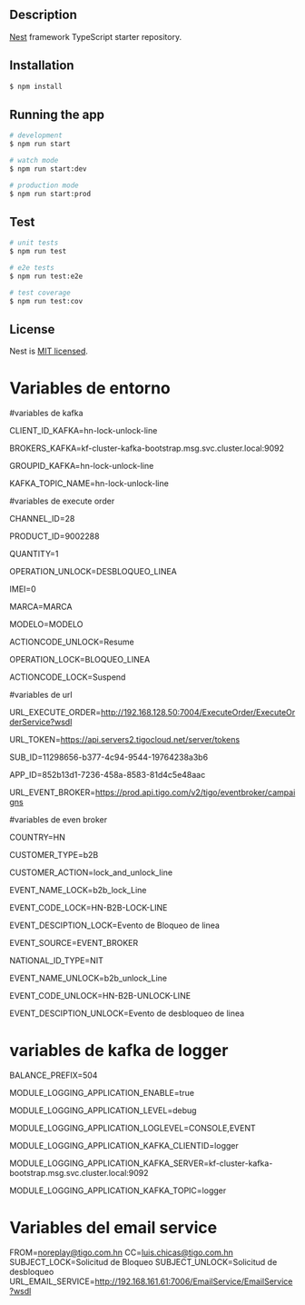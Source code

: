 ## Description

[Nest](https://github.com/nestjs/nest) framework TypeScript starter repository.

## Installation

```bash
$ npm install
```

## Running the app

```bash
# development
$ npm run start

# watch mode
$ npm run start:dev

# production mode
$ npm run start:prod
```

## Test

```bash
# unit tests
$ npm run test

# e2e tests
$ npm run test:e2e

# test coverage
$ npm run test:cov
```

## License

Nest is [MIT licensed](LICENSE).


# Variables de entorno 


#variables de kafka

CLIENT_ID_KAFKA=hn-lock-unlock-line

BROKERS_KAFKA=kf-cluster-kafka-bootstrap.msg.svc.cluster.local:9092

GROUPID_KAFKA=hn-lock-unlock-line

KAFKA_TOPIC_NAME=hn-lock-unlock-line

#variables de execute order

CHANNEL_ID=28

PRODUCT_ID=9002288

QUANTITY=1

OPERATION_UNLOCK=DESBLOQUEO_LINEA

IMEI=0

MARCA=MARCA

MODELO=MODELO

ACTIONCODE_UNLOCK=Resume

OPERATION_LOCK=BLOQUEO_LINEA

ACTIONCODE_LOCK=Suspend


#variables de url


URL_EXECUTE_ORDER=http://192.168.128.50:7004/ExecuteOrder/ExecuteOrderService?wsdl

URL_TOKEN=https://api.servers2.tigocloud.net/server/tokens

SUB_ID=11298656-b377-4c94-9544-19764238a3b6

APP_ID=852b13d1-7236-458a-8583-81d4c5e48aac

URL_EVENT_BROKER=https://prod.api.tigo.com/v2/tigo/eventbroker/campaigns

#variables de even broker

COUNTRY=HN

CUSTOMER_TYPE=b2B

CUSTOMER_ACTION=lock_and_unlock_line

EVENT_NAME_LOCK=b2b_lock_Line

EVENT_CODE_LOCK=HN-B2B-LOCK-LINE

EVENT_DESCIPTION_LOCK=Evento de Bloqueo de linea

EVENT_SOURCE=EVENT_BROKER

NATIONAL_ID_TYPE=NIT

EVENT_NAME_UNLOCK=b2b_unlock_Line

EVENT_CODE_UNLOCK=HN-B2B-UNLOCK-LINE

EVENT_DESCIPTION_UNLOCK=Evento de desbloqueo de linea


# variables de kafka de logger

BALANCE_PREFIX=504

MODULE_LOGGING_APPLICATION_ENABLE=true

MODULE_LOGGING_APPLICATION_LEVEL=debug

MODULE_LOGGING_APPLICATION_LOGLEVEL=CONSOLE,EVENT

MODULE_LOGGING_APPLICATION_KAFKA_CLIENTID=logger

MODULE_LOGGING_APPLICATION_KAFKA_SERVER=kf-cluster-kafka-bootstrap.msg.svc.cluster.local:9092

MODULE_LOGGING_APPLICATION_KAFKA_TOPIC=logger


# Variables del email service

FROM=noreplay@tigo.com.hn
CC=luis.chicas@tigo.com.hn
SUBJECT_LOCK=Solicitud de Bloqueo
SUBJECT_UNLOCK=Solicitud de desbloqueo
URL_EMAIL_SERVICE=http://192.168.161.61:7006/EmailService/EmailService?wsdl